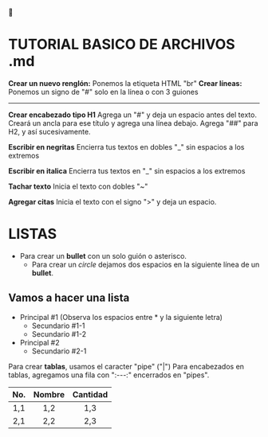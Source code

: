 🐙 
#
# TUTORIAL BASICO DE ARCHIVOS .md

__Crear un nuevo renglón:__ Ponemos la etiqueta HTML "br"
__Crear líneas:__ Ponemos un signo de "#" solo en la línea o con 3 guiones

---

__Crear encabezado tipo H1__
Agrega un "#" y deja un espacio antes del texto. 
Creará un ancla para ese título y agrega una línea debajo.
Agrega "##" para H2, y así sucesivamente.

__Escribir en negritas__
Encierra tus textos en dobles "_" sin espacios a los extremos

__Escribir en italica__
Encierra tus textos en "_" sin espacios a los extremos

__Tachar texto__
Inicia el texto con dobles "~"

__Agregar citas__
Inicia el texto con el signo ">" y deja un espacio.


# LISTAS

- Para crear un __bullet__ con un solo guión o asterisco.
  * Para crear un _circle_ dejamos dos espacios en la siguiente línea de un __bullet__.

Vamos a hacer una lista
-----------------------
* Principal #1 (Observa los espacios entre * y la siguiente letra)
  * Secundario #1-1
  * Secundario #1-2
* Principal #2
  * Secundario #2-1
  
Para crear __tablas__, usamos el caracter "pipe" ("|")
Para encabezados en tablas, agregamos una fila con ":---:" encerrados en "pipes".
  
| No. | Nombre | Cantidad |
| :---: | :---: | :---: |
| 1,1 | 1,2 | 1,3 |
| 2,1 | 2,2 | 2,3 |

